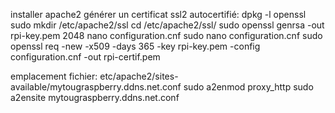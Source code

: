 installer apache2
générer un certificat ssl2 autocertifié:
  dpkg -l openssl
  sudo mkdir /etc/apache2/ssl
  cd /etc/apache2/ssl/
  sudo openssl genrsa -out rpi-key.pem 2048
  nano configuration.cnf
  sudo nano configuration.cnf
  sudo openssl req -new -x509 -days 365 -key rpi-key.pem -config configuration.cnf -out rpi-certif.pem



emplacement fichier: etc/apache2/sites-available/mytougraspberry.ddns.net.conf
sudo a2enmod proxy_http
sudo a2ensite mytougraspberry.ddns.net.conf


